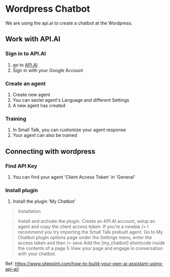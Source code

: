 # Wordpress Chatbot
We are using the api.ai to create a chatbot at the Wordpress.

## Work with API.AI
### Sign in to API.AI
1. go to [API.AI](https://api.ai/)
2. Sign in with your Google Account

### Create an agent
1. Create new agent
2. You can seclet agent's Language and different Settings
3. A new agent has created

### Training
1. In Small Talk, you can customize your agent response
2. Your agent can also be trained

## Connecting with wordpress
### Find API Key
1. You can find your agent 'Client Access Token' in 'General'

### Install plugin
1. Install the plugin 'My Chatbot'
> Installation

> Install and activate the plugin.
> Create an API.AI account, setup an agent and copy the client access token. 
> If you’re a newbie /> I recommend you try importing the Small Talk prebuilt agent.
> Go to My Chatbot plugin options page under the Settings menu, enter the access token and then /> save
> Add the [my_chatbot] shortcode inside the contents of a page
> 5 View your page and engage in conversation with your chatbot.

Ref: https://www.sitepoint.com/how-to-build-your-own-ai-assistant-using-api-ai/
